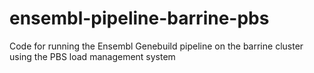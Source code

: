# ensembl-pipeline-barrine-pbs
Code for running the Ensembl Genebuild pipeline on the barrine cluster using the PBS load management system

